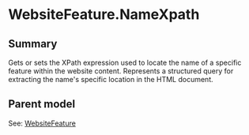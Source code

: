 # WebsiteFeature.NameXpath

## Summary

Gets or sets the XPath expression used to locate the name of a specific feature within the website content.
Represents a structured query for extracting the name's specific location in the HTML document.

## Parent model

See: [WebsiteFeature](WebsiteFeature.md)